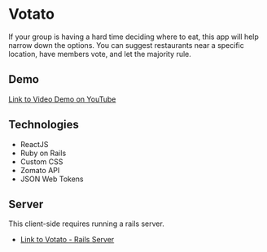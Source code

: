 # Votato

If your group is having a hard time deciding where to eat, this app will help narrow down the options. You can suggest restaurants near a specific location, have members vote, and let the majority rule.

## Demo

[Link to Video Demo on YouTube](https://youtu.be/2J7uZMBeqnE)

## Technologies
* ReactJS
* Ruby on Rails
* Custom CSS
* Zomato API
* JSON Web Tokens

## Server

This client-side requires running a rails server.

* [Link to Votato - Rails Server](https://github.com/yuralala8/votato-back-end)